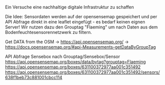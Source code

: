 Ein Versuche eine nachhaltige digitale Infrastruktur zu schaffen

Die Idee:
Sensordaten werden auf der opensensemap gespeichert und per API Abfrage direkt in eine leaflet eingefügt - es bedarf keinen eignen Server!
Wir nutzen dazu den Grouptag "Flaeming" um nach Daten aus dem Bodenfeuchtesensorennetzwerk zu filtern.

Get DATA from the OSM
-> https://api.opensensemap.org/
-> https://docs.opensensemap.org/#api-Measurements-getDataByGroupTag


API Abfrage Sensebox nach Grouptag/Sensebox/Sensor
https://api.opensensemap.org/boxes/data/bytag?grouptag=Flaeming
https://api.opensensemap.org/boxes/631100372977aa001c351492
https://api.opensensemap.org/boxes/631100372977aa001c351492/sensors/638f1beb73c881001cbcc114
